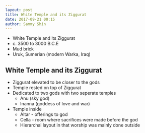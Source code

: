 ```yaml
---
layout: post
title: White Temple and its Ziggurat
date: 2017-09-21 00:15
author: Sammy Shin
---
```


* White Temple and its Ziggurat
* c. 3500 to 3000 B.C.E
* Mud brick
* Uruk, Sumerian (modern Warka, Iraq)

## White Temple and its Ziggurat
* Ziggurat elevated to be closer to the gods
* Temple rested on top of Ziggurat
* Dedicated to two gods with two seperate temples
  * Anu (sky god)
  * Inanna (goddess of love and war)
* Temple inside
  * Altar - offerings to god
  * Cella - room where sacrifices were made before the god
  * Hierarchal layout in that worship was mainly done outside
